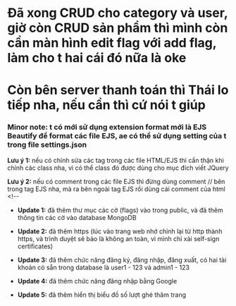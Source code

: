 # Đã xong CRUD cho category và user, giờ còn CRUD sản phẩm thì mình còn cần màn hình edit flag với add flag, làm cho t hai cái đó nữa là oke

# Còn bên server thanh toán thì Thái lo tiếp nha, nếu cần thì cứ nói t giúp

### Minor note: t có mới sử dụng extension format mới là EJS Beautify để format các file EJS, ae có thể sử dụng setting của t trong file settings.json

**Lưu ý 1:** nếu có chỉnh sửa các tag trong các file HTML/EJS thì cẩn thận khi chỉnh các class nha, vì có thể class đó được dùng cho mục đích viết JQuery

**Lưu ý 2:** nếu có comment trong các file EJS thì đừng dùng comment // bên trong tag EJS nha, mà ra bên ngoài tag EJS rồi dùng cái comment của html <!--

- **Update 1:** đã thêm thư mục các cờ (flags) vào trong public, và đã thêm thông tin các cờ vào database MongoDB

- **Update 2:** đã thêm https (lúc vào trang web nhớ chỉnh lại từ http thành https, và trình duyệt sẽ báo là không an toàn, vì mình chỉ xài self-sign certificates)

- **Update 3:** đã thêm chức năng đăng ký, đăng nhập, đăng xuất, có hai tài khoản có sẵn trong database là user1 - 123 và admin1 - 123

- **Update 4:** đã thêm chức năng đăng nhập bằng Google

- **Update 5:** đã thêm hiển thị biểu đồ số lượt ghé thăm trang
